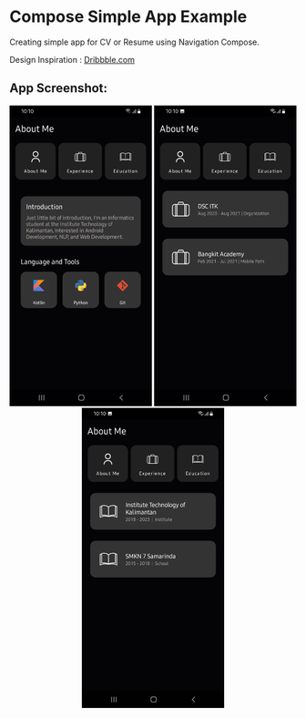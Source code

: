 # Compose Simple App Example
Creating simple app for CV or Resume using Navigation Compose.

Design Inspiration : <a href="https://dribbble.com/shots/15273424-Resume-CV-Mobile-Shots">Dribbble.com</a>

## App Screenshot:
<p align="center">
  <img src="https://github.com/MohFahmi27/MyThirdComposeApp/blob/master/assets/Screenshot_20210802-101051_MyThirdComposeApp.jpg" width="250"/>
  <img src="https://github.com/MohFahmi27/MyThirdComposeApp/blob/master/assets/Screenshot_20210802-101056_MyThirdComposeApp.jpg" width="250"/>
  <img src="https://github.com/MohFahmi27/MyThirdComposeApp/blob/master/assets/Screenshot_20210802-101059_MyThirdComposeApp.jpg" width="250"/>
</p>

